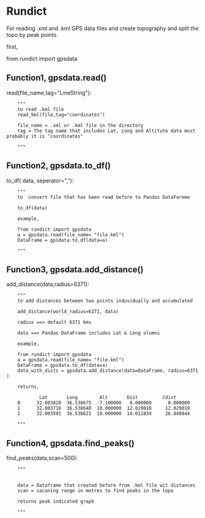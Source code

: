 <h1>Rundict</h1>

For reading .xml and .kml GPS data files and create topography and split the topo by peak points.



first,

from rundict import gpsdata

<h2>Function1, gpsdata.read()</h2>

read(file_name,tag="LineString"):


        """
        to read .kml file
        read_kml(file,tag="coordinates")

        file_name = .xml or .kml file in the directory
        tag = The tag name that includes Lat, Long and Altitute data most probably it is "coordinates"

        """

<h2>Function2, gpsdata.to_df()</h2>

to_df( data, seperator=","):

        """
        to  convert file that has been read before to Pandas DataFareme
        
        to_df(data) 

        example,

        from rundict import gpsdata
        a = gpsdata.read(file_name= "file.kml")
        DataFrame = gpsdata.to_df(data=a)

        """
       
<h2>Function3, gpsdata.add_distance()</h2>

add_distance(data,radius=6371):

        """
        to add distances between two points induvidually and accumulated

        add_distance(world_radius=6371, data)
        
        radius ==> default 6371 kms

        data ==> Pandas DataFrame includes Lat & Long olumns

        example,

        from rundict import gpsdata
        a = gpsdata.read(file_name= "file.kml")
        DataFrame = gpsdata.to_df(data=a)
        data_with_dists = gpsdata.add_distance(data=DataFrame, radius=6371 )

        returns,

                Lat       Long        Alt       Dist         Cdist
        0      32.003820  36.538675  -7.100000   0.000000      0.000000
        1      32.003716  36.538640  10.000000  12.029010     12.029010
        2      32.003591  36.538621  10.000000  14.011834     26.040844

        """
        
<h2>Function4, gpsdata.find_peaks()</h2>

find_peaks(data,scan=500):


        """
        

        data = Dataframe that created before from .kml file wit distances
        scan = sacaning range in metres to find peaks in the topo 

        returns peak indicated graph
        
        """
